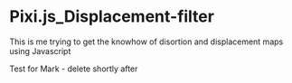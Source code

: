 # Pixi.js_Displacement-filter

This is me trying to get the knowhow of disortion and displacement maps using Javascript

Test for Mark - delete shortly after
